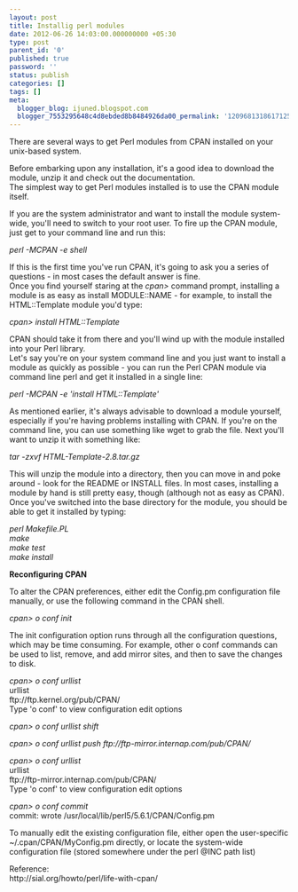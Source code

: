```yaml
---
layout: post
title: Installig perl modules
date: 2012-06-26 14:03:00.000000000 +05:30
type: post
parent_id: '0'
published: true
password: ''
status: publish
categories: []
tags: []
meta:
  blogger_blog: ijuned.blogspot.com
  blogger_7553295648c4d8ebded8b8484926da00_permalink: '1209681318617125859'
---
```

<div dir="ltr" style="text-align:left;">There are several ways to get Perl modules from CPAN installed on your unix-based system.</p>
<p>Before embarking upon any <span class="IL_AD" id="IL_AD11">installation<span class="IL_AD_ICON"></span></span>, it's a good idea to <span class="IL_AD" id="IL_AD2">download<span class="IL_AD_ICON"></span></span> the module, unzip it and <span class="IL_AD" id="IL_AD7">check<span class="IL_AD_ICON"></span></span> out the documentation.<br />The simplest way to get Perl modules installed is to use the CPAN module itself. </p>
<p>If you are the system administrator and want to <span class="IL_AD" id="IL_AD5">install<span class="IL_AD_ICON"></span></span> the module system-wide, you'll need to switch to your root user. To  fire up the CPAN module, just get to your command line and run this: </p>
<p><i>perl -MCPAN -e shell </i></p>
<p>If  this is the first time you've run CPAN, it's going to ask you a series  of questions - in most cases the default answer is fine. <br />Once you find yourself staring at the <i>cpan&gt;</i> command prompt, installing a module is as easy as install MODULE::NAME - for example, to install the HTML::Template module you'd type: </p>
<p><i>cpan&gt; install HTML::Template </i></p>
<p>CPAN should take it from there and you'll wind up with the module installed into your Perl library. <br />Let's say you're on your system command line and you <span class="IL_AD" id="IL_AD12">just want to<span class="IL_AD_ICON"></span></span> install a module as quickly as possible - you can run the Perl CPAN module via command line perl and get it installed in a single line: </p>
<p><i>perl -MCPAN -e 'install HTML::Template' </i></p>
<p>As <span class="IL_AD" id="IL_AD3">mentioned<span class="IL_AD_ICON"></span></span> earlier, it's always advisable to download  a module yourself, especially if you're having problems installing with  CPAN. If you're on the command line, you can use something like wget to  grab the file. Next you'll want to unzip it with something like: </p>
<p><i>tar -zxvf HTML-Template-2.8.tar.gz </i></p>
<p>This will unzip the module into a directory, then you can move in and poke around - look for the README or INSTALL  files. In most cases, installing a module by hand is still pretty easy,  though (although not as easy as CPAN). Once you've switched into the  base directory for the module, you should be able to get it installed by  typing: </p>
<p><i>perl Makefile.PL<br />make<br />make test<br />make install </i></p>
<p><b>Reconfiguring CPAN</b></p>
<p>To alter the CPAN preferences, either edit the Config.pm configuration file <span class="IL_AD" id="IL_AD1">manually<span class="IL_AD_ICON"></span></span>, or use the following command in the CPAN shell.</p>
<p><i>cpan&gt; o conf init</i></p>
<p>The  init configuration option runs through all the configuration questions,  which may be time consuming. For example, other o conf commands can be  used to list, remove, and add mirror sites, and then to save the changes  to disk.</p>
<p><i>cpan&gt; o conf urllist</i><br />urllist<br />ftp://ftp.kernel.org/pub/CPAN/<br />Type 'o conf' to view configuration edit options</p>
<p><i>cpan&gt; o conf urllist shift</i></p>
<p><i>cpan&gt; o conf urllist push ftp://ftp-mirror.internap.com/pub/CPAN/</i></p>
<p><i>cpan&gt; o conf urllist</i><br />urllist<br />ftp://ftp-mirror.internap.com/pub/CPAN/ <br />Type 'o conf' to view configuration edit options</p>
<p><i>cpan&gt; o conf commit</i><br />commit: wrote /usr/local/lib/perl5/5.6.1/CPAN/Config.pm</p>
<p>To manually  edit the existing configuration file, either open the user-specific  ~/.cpan/CPAN/MyConfig.pm directly, or locate the system-wide  configuration file (stored <span class="IL_AD" id="IL_AD4">somewhere<span class="IL_AD_ICON"></span></span> under the perl @INC path list) </p>
<p>Reference:<br />http://sial.org/howto/perl/life-with-cpan/</div>
